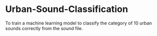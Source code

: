 # Urban-Sound-Classification
To train a machine learning model to classify the category of 10 urban sounds correctly from the sound file.
